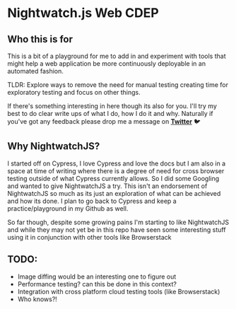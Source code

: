 # Nightwatch.js Web CDEP

## Who this is for

This is a bit of a playground for me to add in and experiment with tools that might help a web application be more continuously deployable in an automated fashion.

TLDR: Explore ways to remove the need for manual testing creating time for exploratory testing and focus on other things.

If there's something interesting in here though its also for you. I'll try my best to do clear write ups of what I do, how I do it and why. Naturally if you've got any feedback please drop me a message on **[Twitter](https://twitter.com/steveycee)** 🐦

## Why NightwatchJS?

I started off on Cypress, I love Cypress and love the docs but I am also in a space at time of writing where there is a degree of need for cross browser testing outside of what Cypress currently allows. So I did some Googling and wanted to give NightwatchJS a try. This isn't an endorsement of NightwatchJS so much as its just an exploration of what can be achieved and how its done. I plan to go back to Cypress and keep a practice/playground in my Github as well.

So far though, despite some growing pains I'm starting to like NightwatchJS and while they may not yet be in this repo have seen some interesting stuff using it in conjunction with other tools like Browserstack

## TODO:

- Image diffing would be an interesting one to figure out
- Performance testing? can this be done in this context?
- Integration with cross platform cloud testing tools (like Browserstack)
- Who knows?!
